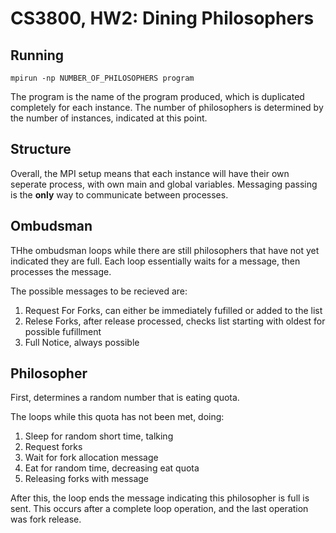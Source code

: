 # CS3800, HW2: Dining Philosophers

## Running

`mpirun -np NUMBER_OF_PHILOSOPHERS program`

The program is the name of the program produced, which is duplicated completely for each instance. The number of philosophers is determined by the number of instances, indicated at this point. 

## Structure
Overall, the MPI setup means that each instance will have their own seperate process, with own main and global variables. Messaging passing is the **only** way to communicate between processes. 

## Ombudsman
THhe ombudsman loops while there are still philosophers that have not yet indicated they are full. Each loop essentially waits for a message, then processes the message. 

The possible messages to be recieved are:

1. Request For Forks, can either be immediately fufilled or added to the list
2. Relese Forks, after release processed, checks list starting with oldest for possible fufillment
3. Full Notice, always possible

## Philosopher
First, determines a random number that is eating quota. 

The loops while this quota has not been met, doing:

1. Sleep for random short time, talking
2. Request forks
3. Wait for fork allocation message
4. Eat for random time, decreasing eat quota
5. Releasing forks with message

After this, the loop ends the message indicating this philosopher is full is sent. This occurs after a complete loop operation, and the last operation was fork release. 
